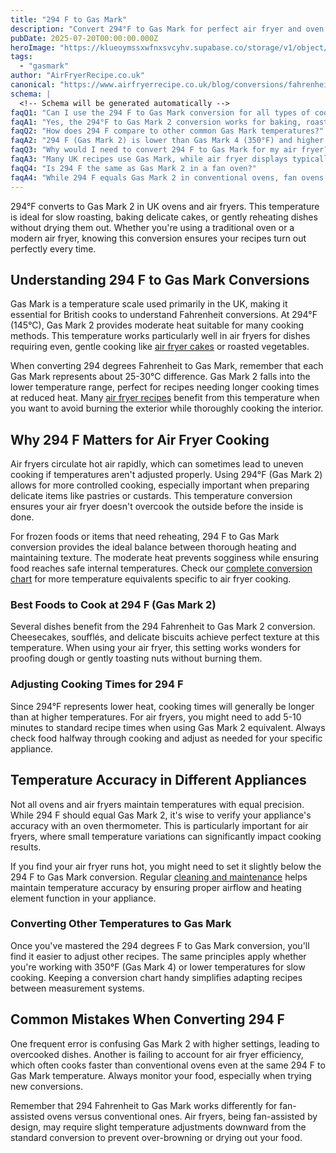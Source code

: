 ```yaml
---
title: "294 F to Gas Mark"
description: "Convert 294°F to Gas Mark for perfect air fryer and oven cooking. Includes UK conversion charts and temperature tips for baking success."
pubDate: 2025-07-20T00:00:00.000Z
heroImage: "https://klueoymssxwfnxsvcyhv.supabase.co/storage/v1/object/public/Shmucket/294-f-to-gas-mark.png"
tags:
  - "gasmark"
author: "AirFryerRecipe.co.uk"
canonical: "https://www.airfryerrecipe.co.uk/blog/conversions/fahrenheit-to-gas-mark/294-f-to-gas-mark"
schema: |
  <!-- Schema will be generated automatically -->
faqQ1: "Can I use the 294 F to Gas Mark conversion for all types of cooking?"
faqA1: "Yes, the 294°F to Gas Mark 2 conversion works for baking, roasting, and reheating. However, air fryers may require slight adjustments due to their efficient air circulation. Always check food doneness as cooking times may vary."
faqQ2: "How does 294 F compare to other common Gas Mark temperatures?"
faqA2: "294 F (Gas Mark 2) is lower than Gas Mark 4 (350°F) and higher than Gas Mark 1 (275°F). It's ideal for gentle cooking where you want to avoid browning too quickly while ensuring thorough cooking."
faqQ3: "Why would I need to convert 294 F to Gas Mark for my air fryer?"
faqA3: "Many UK recipes use Gas Mark, while air fryer displays typically show Fahrenheit or Celsius. Converting 294 F to Gas Mark 2 helps you follow British recipes accurately in your air fryer for perfect results."
faqQ4: "Is 294 F the same as Gas Mark 2 in a fan oven?"
faqA4: "While 294 F equals Gas Mark 2 in conventional ovens, fan ovens (including air fryers) circulate heat more efficiently. You may need to reduce the temperature by 10-20°F when using the 294 F to Gas Mark conversion in these appliances."
---
```

<p>294°F converts to Gas Mark 2 in UK ovens and air fryers. This temperature is ideal for slow roasting, baking delicate cakes, or gently reheating dishes without drying them out. Whether you're using a traditional oven or a modern air fryer, knowing this conversion ensures your recipes turn out perfectly every time.</p>

<h2>Understanding 294 F to Gas Mark Conversions</h2>
<p>Gas Mark is a temperature scale used primarily in the UK, making it essential for British cooks to understand Fahrenheit conversions. At 294°F (145°C), Gas Mark 2 provides moderate heat suitable for many cooking methods. This temperature works particularly well in air fryers for dishes requiring even, gentle cooking like <a href=https://www.airfryerrecipe.co.uk/recipe-category/cakes>air fryer cakes</a> or roasted vegetables.</p>
<p>When converting 294 degrees Fahrenheit to Gas Mark, remember that each Gas Mark represents about 25-30°C difference. Gas Mark 2 falls into the lower temperature range, perfect for recipes needing longer cooking times at reduced heat. Many <a href=https://www.airfryerrecipe.co.uk/recipes>air fryer recipes</a> benefit from this temperature when you want to avoid burning the exterior while thoroughly cooking the interior.</p>

<h2>Why 294 F Matters for Air Fryer Cooking</h2>
<p>Air fryers circulate hot air rapidly, which can sometimes lead to uneven cooking if temperatures aren't adjusted properly. Using 294°F (Gas Mark 2) allows for more controlled cooking, especially important when preparing delicate items like pastries or custards. This temperature conversion ensures your air fryer doesn't overcook the outside before the inside is done.</p>
<p>For frozen foods or items that need reheating, 294 F to Gas Mark conversion provides the ideal balance between thorough heating and maintaining texture. The moderate heat prevents sogginess while ensuring food reaches safe internal temperatures. Check our <a href=https://www.airfryerrecipe.co.uk/air-fryer-conversion-chart>complete conversion chart</a> for more temperature equivalents specific to air fryer cooking.</p>

<h3>Best Foods to Cook at 294 F (Gas Mark 2)</h3>
<p>Several dishes benefit from the 294 Fahrenheit to Gas Mark 2 conversion. Cheesecakes, soufflés, and delicate biscuits achieve perfect texture at this temperature. When using your air fryer, this setting works wonders for proofing dough or gently toasting nuts without burning them.</p>

<h3>Adjusting Cooking Times for 294 F</h3>
<p>Since 294°F represents lower heat, cooking times will generally be longer than at higher temperatures. For air fryers, you might need to add 5-10 minutes to standard recipe times when using Gas Mark 2 equivalent. Always check food halfway through cooking and adjust as needed for your specific appliance.</p>

<h2>Temperature Accuracy in Different Appliances</h2>
<p>Not all ovens and air fryers maintain temperatures with equal precision. While 294 F should equal Gas Mark 2, it's wise to verify your appliance's accuracy with an oven thermometer. This is particularly important for air fryers, where small temperature variations can significantly impact cooking results.</p>
<p>If you find your air fryer runs hot, you might need to set it slightly below the 294 F to Gas Mark conversion. Regular <a href=https://www.airfryerrecipe.co.uk/air-fryer-cleaner>cleaning and maintenance</a> helps maintain temperature accuracy by ensuring proper airflow and heating element function in your appliance.</p>

<h3>Converting Other Temperatures to Gas Mark</h3>
<p>Once you've mastered the 294 degrees F to Gas Mark conversion, you'll find it easier to adjust other recipes. The same principles apply whether you're working with 350°F (Gas Mark 4) or lower temperatures for slow cooking. Keeping a conversion chart handy simplifies adapting recipes between measurement systems.</p>

<h2>Common Mistakes When Converting 294 F</h2>
<p>One frequent error is confusing Gas Mark 2 with higher settings, leading to overcooked dishes. Another is failing to account for air fryer efficiency, which often cooks faster than conventional ovens even at the same 294 F to Gas Mark temperature. Always monitor your food, especially when trying new conversions.</p>
<p>Remember that 294 Fahrenheit to Gas Mark works differently for fan-assisted ovens versus conventional ones. Air fryers, being fan-assisted by design, may require slight temperature adjustments downward from the standard conversion to prevent over-browning or drying out your food.</p>
